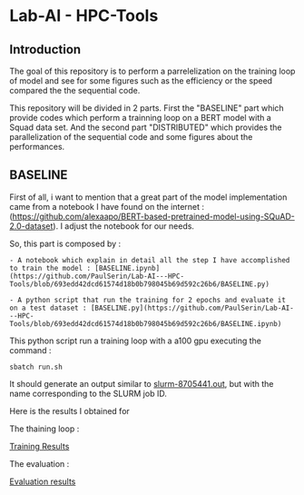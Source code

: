# Lab-AI - HPC-Tools

## Introduction 

The goal of this repository is to perform a parrelelization on the training loop of model and see for some figures such as the efficiency or the speed compared the the sequential code.

This repository will be divided in 2 parts. First the "BASELINE" part which provide codes which perform a trainning loop on a BERT model with a Squad data set. And the second part "DISTRIBUTED" which provides the parallelization of the sequential code and some figures about the performances.


## BASELINE

First of all, i want to mention that a great part of the model implementation came from a notebook I have found on the internet : (https://github.com/alexaapo/BERT-based-pretrained-model-using-SQuAD-2.0-dataset). I adjust the notebook for our needs. 

So, this part is composed by :
    
    - A notebook which explain in detail all the step I have accomplished to train the model : [BASELINE.ipynb](https://github.com/PaulSerin/Lab-AI---HPC-Tools/blob/693edd42dcd61574d18b0b798045b69d592c26b6/BASELINE.py)

    - A python script that run the training for 2 epochs and evaluate it on a test dataset : [BASELINE.py](https://github.com/PaulSerin/Lab-AI---HPC-Tools/blob/693edd42dcd61574d18b0b798045b69d592c26b6/BASELINE.ipynb)


This python script run a training loop with a a100 gpu executing the command :

```
sbatch run.sh
```

It should generate an output similar to [slurm-8705441.out](https://github.com/PaulSerin/Lab-AI---HPC-Tools/blob/693edd42dcd61574d18b0b798045b69d592c26b6/slurm-8705441.out), but with the name corresponding to the SLURM job ID.

Here is the results I obtained for 

The thaining loop :

[Training Results](https://github.com/PaulSerin/Lab-AI---HPC-Tools/blob/693edd42dcd61574d18b0b798045b69d592c26b6/slurm-8703817.out#L247-L249)

The evaluation : 

[Evaluation results](https://github.com/PaulSerin/Lab-AI---HPC-Tools/blob/693edd42dcd61574d18b0b798045b69d592c26b6/slurm-8703817.out#L5789-L5791)
